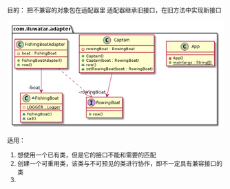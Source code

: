 目的：
把不兼容的对象包在适配器里
适配器继承旧接口，在旧方法中实现新接口

![img.png](img.png)

适用：
1. 想使用一个已有类，但是它的接口不能和需要的匹配
2. 创建一个可重用类，该类与不可预见的类进行协作，即不一定具有兼容接口的类
3. 


